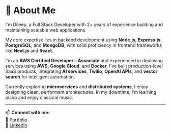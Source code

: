 # 👋 About Me

I'm Dileep, a Full Stack Developer with 2+ years of experience building and maintaining scalable web applications.  

My core expertise lies in backend development using **Node.js**, **Express.js**, **PostgreSQL**, and **MongoDB**, with solid proficiency in frontend frameworks like **Next.js** and **React**.  

I'm an **AWS Certified Developer – Associate** and experienced in deploying services using **AWS**, **Google Cloud**, and **Docker**. I've built production-level SaaS products, integrating **AI services**, **Twilio**, **OpenAI APIs**, and **vector search** for intelligent automation.  

Currently exploring **microservices** and **distributed systems**, I enjoy designing clean, performant architectures. In my downtime, I’m learning piano and enjoy classical music.

---

📫 **Connect with me:**  
🔗 [Portfolio](https://dileepbc01.github.io/my-portfolio/)  
🔗 [LinkedIn](https://www.linkedin.com/in/dileepbc01)  
